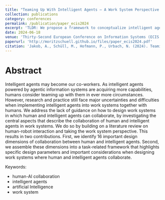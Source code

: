 ```yaml
---
title: "Teaming Up With Intelligent Agents – A Work System Perspective on the Collaboration With Intelligent Agents"
collection: publications
category: conferences
permalink: /publication/paper_ecis2024
excerpt: 'TLDR: We propose a framework to conceptualize intelligent agents in work systems'
date: 2024-06-18
venue: 'Thirty-Second European Conference on Information Systems (ECIS 2024)'
paperurl: 'http://moritzschuell.github.io/files/paper_ecis2024.pdf'
citation: 'Jakob, A., Schüll, M., Hofmann, P., Urbach, N. (2024). Teaming Up with Intelligent Agents — A Work System Perspective on the Collaboration with Intelligent Agents. In: ECIS 2024 Proceedings. https://aisel.aisnet.org/ecis2024/track06_humanaicollab/track06_humanaicollab/4'
---
```


Abstract
======
Intelligent agents may become our co-workers. As intelligent agents powered by agentic information systems are acquiring more capabilities, humans consider teaming up with them in ever more circumstances. However, research and practice still face major uncertainties and difficulties when implementing intelligent agents into work systems together with humans. We address the lack of guidance on how to design work systems in which human and intelligent agents can collaborate, by investigating the central aspects that describe the collaboration of human and intelligent agents in work systems. We do so by building on a literature review on human-robot interaction and taking the work system perspective. This results in two contributions. First, we identify 16 important design dimensions of collaboration between human and intelligent agents. Second, we assemble these dimensions into a task-related framework that highlights specific design parameters and important considerations when designing work systems where human and intelligent agents collaborate.

Keywords:
* human-AI collaboration
* intelligent agents
* artificial Intelligence
* work system